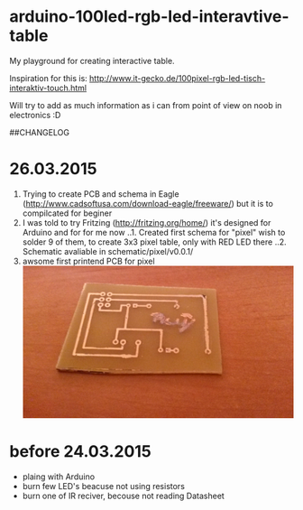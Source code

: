 # arduino-100led-rgb-led-interavtive-table
My playground for creating interactive table.


Inspiration for this is: http://www.it-gecko.de/100pixel-rgb-led-tisch-interaktiv-touch.html

Will try to add as much information as i can from point of view on noob in electronics :D







##CHANGELOG


# 26.03.2015

 1. Trying to create PCB and schema in Eagle (http://www.cadsoftusa.com/download-eagle/freeware/) but it is to compilcated for beginer
 2. I was told to try Fritzing (http://fritzing.org/home/) it's designed for Arduino and for for me now
 ..1. Created first schema for "pixel" wish to solder 9 of them, to create 3x3 pixel table, only with RED LED there
 ..2. Schematic avaliable in schematic/pixel/v0.0.1/
 3. awsome first printend PCB for pixel ![alt tag](https://raw.githubusercontent.com/michalbagrowski/arduino-100led-rgb-led-interavtive-table/master/images/pixel_v0.0.1.jpg)


# before 24.03.2015

 * plaing with Arduino
 * burn few LED's beacuse not using resistors
 * burn one of IR reciver, becouse not reading Datasheet
